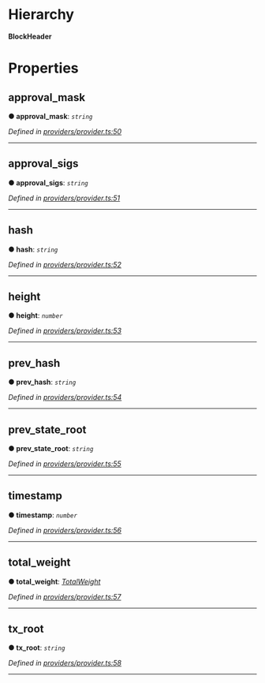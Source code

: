 

# Hierarchy

**BlockHeader**

# Properties

<a id="approval_mask"></a>

##  approval_mask

**● approval_mask**: *`string`*

*Defined in [providers/provider.ts:50](https://github.com/nearprotocol/nearlib/blob/5251dca/src.ts/providers/provider.ts#L50)*

___
<a id="approval_sigs"></a>

##  approval_sigs

**● approval_sigs**: *`string`*

*Defined in [providers/provider.ts:51](https://github.com/nearprotocol/nearlib/blob/5251dca/src.ts/providers/provider.ts#L51)*

___
<a id="hash"></a>

##  hash

**● hash**: *`string`*

*Defined in [providers/provider.ts:52](https://github.com/nearprotocol/nearlib/blob/5251dca/src.ts/providers/provider.ts#L52)*

___
<a id="height"></a>

##  height

**● height**: *`number`*

*Defined in [providers/provider.ts:53](https://github.com/nearprotocol/nearlib/blob/5251dca/src.ts/providers/provider.ts#L53)*

___
<a id="prev_hash"></a>

##  prev_hash

**● prev_hash**: *`string`*

*Defined in [providers/provider.ts:54](https://github.com/nearprotocol/nearlib/blob/5251dca/src.ts/providers/provider.ts#L54)*

___
<a id="prev_state_root"></a>

##  prev_state_root

**● prev_state_root**: *`string`*

*Defined in [providers/provider.ts:55](https://github.com/nearprotocol/nearlib/blob/5251dca/src.ts/providers/provider.ts#L55)*

___
<a id="timestamp"></a>

##  timestamp

**● timestamp**: *`number`*

*Defined in [providers/provider.ts:56](https://github.com/nearprotocol/nearlib/blob/5251dca/src.ts/providers/provider.ts#L56)*

___
<a id="total_weight"></a>

##  total_weight

**● total_weight**: *[TotalWeight](_providers_provider_.totalweight.md)*

*Defined in [providers/provider.ts:57](https://github.com/nearprotocol/nearlib/blob/5251dca/src.ts/providers/provider.ts#L57)*

___
<a id="tx_root"></a>

##  tx_root

**● tx_root**: *`string`*

*Defined in [providers/provider.ts:58](https://github.com/nearprotocol/nearlib/blob/5251dca/src.ts/providers/provider.ts#L58)*

___

